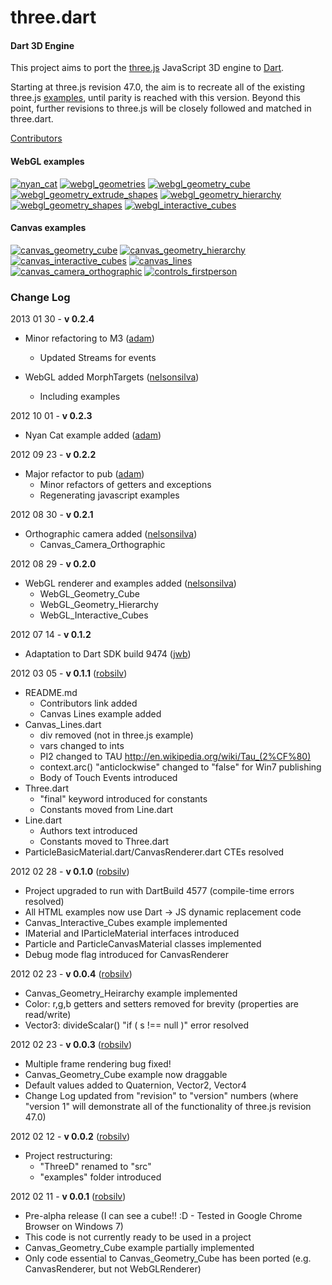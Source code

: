 three.dart
========

#### Dart 3D Engine ####

This project aims to port the [three.js](https://github.com/mrdoob/three.js) JavaScript 3D engine to [Dart](http://www.dartlang.org/).

Starting at three.js revision 47.0, the aim is to recreate all of the existing three.js [examples](http://mrdoob.github.com/three.js/), until parity is reached with this version. Beyond this point, further revisions to three.js will be closely followed and matched in three.dart.

[Contributors](http://github.com/threedart/three.dart/contributors)

#### WebGL examples ####

[![nyan_cat](http://threedart.github.com/three.dart/example/webgl_nyan_cat/thumb_small.png)](http://threedart.github.com/three.dart/example/webgl_nyan_cat/nyan_cat.html)
[![webgl_geometries](http://threedart.github.com/three.dart/example/webgl_geometries/thumb_small.png)](http://threedart.github.com/three.dart/example/webgl_geometries/WebGL_Geometries.html)
[![webgl_geometry_cube](http://threedart.github.com/three.dart/example/webgl_geometry_cube/thumb_small.png)](http://threedart.github.com/three.dart/example/webgl_geometry_cube/WebGL_Geometry_Cube.html)
[![webgl_geometry_extrude_shapes](http://threedart.github.com/three.dart/example/webgl_geometry_extrude_shapes/thumb_small.png)](http://threedart.github.com/three.dart/example/webgl_geometry_extrude_shapes/WebGL_Geometry_Extrude_Shapes.html)
[![webgl_geometry_hierarchy](http://threedart.github.com/three.dart/example/webgl_geometry_hierarchy/thumb_small.png)](http://threedart.github.com/three.dart/example/webgl_geometry_hierarchy/WebGL_Geometry_Hierarchy.html)
[![webgl_geometry_shapes](http://threedart.github.com/three.dart/example/webgl_geometry_shapes/thumb_small.png)](http://threedart.github.com/three.dart/example/webgl_geometry_shapes/WebGL_Geometry_Shapes.html)
[![webgl_interactive_cubes](http://threedart.github.com/three.dart/example/webgl_interactive_cubes/thumb_small.png)](http://threedart.github.com/three.dart/example/webgl_interactive_cubes/WebGL_Interactive_Cubes.html)

#### Canvas examples ####

[![canvas_geometry_cube](http://threedart.github.com/three.dart/example/canvas_geometry_cube/thumb_small.png)](http://threedart.github.com/three.dart/example/canvas_geometry_cube/Canvas_Geometry_Cube.html)
[![canvas_geometry_hierarchy](http://threedart.github.com/three.dart/example/canvas_geometry_hierarchy/thumb_small.png)](http://threedart.github.com/three.dart/example/canvas_geometry_hierarchy/Canvas_Geometry_Hierarchy.html)
[![canvas_interactive_cubes](http://threedart.github.com/three.dart/example/canvas_interactive_cubes/thumb_small.png)](http://threedart.github.com/three.dart/example/canvas_interactive_cubes/Canvas_Interactive_Cubes.html)
[![canvas_lines](http://threedart.github.com/three.dart/example/canvas_lines/thumb_small.png)](http://threedart.github.com/three.dart/example/canvas_lines/Canvas_Lines.html)
[![canvas_camera_orthographic](http://threedart.github.com/three.dart/example/canvas_camera_orthographic/thumb_small.png)](http://threedart.github.com/three.dart/example/canvas_camera_orthographic/Canvas_Camera_Orthographic.html)
[![controls_firstperson](http://threedart.github.com/three.dart/example/controls_firstperson/thumb_small.png)](http://threedart.github.com/three.dart/example/controls_firstperson/Controls_FirstPerson.html)


### Change Log ###
2013 01 30 - **v 0.2.4**
* Minor refactoring to M3 ([adam](https://github.com/financeCoding))
  * Updated Streams for events
  
* WebGL added MorphTargets ([nelsonsilva](https://github.com/nelsonsilva))
  * Including examples
  
2012 10 01 - **v 0.2.3** 
* Nyan Cat example added ([adam](https://github.com/financeCoding))

2012 09 23 - **v 0.2.2** 
* Major refactor to pub ([adam](https://github.com/financeCoding))
  * Minor refactors of getters and exceptions
  * Regenerating javascript examples

2012 08 30 - **v 0.2.1**

* Orthographic camera added ([nelsonsilva](https://github.com/nelsonsilva))
  * Canvas_Camera_Orthographic

2012 08 29 - **v 0.2.0**

* WebGL renderer and examples added ([nelsonsilva](https://github.com/nelsonsilva))
  * WebGL_Geometry_Cube
  * WebGL_Geometry_Hierarchy
  * WebGL_Interactive_Cubes

2012 07 14 - **v 0.1.2**

* Adaptation to Dart SDK build 9474 ([jwb](https://github.com/jwb))

2012 03 05 - **v 0.1.1** ([robsilv](https://github.com/robsilv))

* README.md 
	* Contributors link added
	* Canvas Lines example added
* Canvas_Lines.dart
	* div removed (not in three.js example)
	* vars changed to ints
	* PI2 changed to TAU http://en.wikipedia.org/wiki/Tau_(2%CF%80)
	* context.arc() "anticlockwise" changed to "false" for Win7 publishing
	* Body of Touch Events introduced
* Three.dart
	* "final" keyword introduced for constants
	* Constants moved from Line.dart
* Line.dart
	* Authors text introduced
	* Constants moved to Three.dart
* ParticleBasicMaterial.dart/CanvasRenderer.dart CTEs resolved


2012 02 28 - **v 0.1.0** ([robsilv](https://github.com/robsilv))

* Project upgraded to run with DartBuild 4577 (compile-time errors resolved)
* All HTML examples now use Dart -> JS dynamic replacement code
* Canvas_Interactive_Cubes example implemented
* IMaterial and IParticleMaterial interfaces introduced
* Particle and ParticleCanvasMaterial classes implemented
* Debug mode flag introduced for CanvasRenderer


2012 02 23 - **v 0.0.4** ([robsilv](https://github.com/robsilv))

* Canvas_Geometry_Heirarchy example implemented
* Color: r,g,b getters and setters removed for brevity (properties are read/write)
* Vector3: divideScalar()  "if ( s !== null )" error resolved


2012 02 23 - **v 0.0.3** ([robsilv](https://github.com/robsilv))

* Multiple frame rendering bug fixed!
* Canvas_Geometry_Cube example now draggable
* Default values added to Quaternion, Vector2, Vector4
* Change Log updated from "revision" to "version" numbers (where "version 1" will demonstrate all of the functionality of three.js revision 47.0)


2012 02 12 - **v 0.0.2** ([robsilv](https://github.com/robsilv))

* Project restructuring:
  * "ThreeD" renamed to "src"
  * "examples" folder introduced

2012 02 11 - **v 0.0.1** ([robsilv](https://github.com/robsilv))

* Pre-alpha release (I can see a cube!! :D - Tested in Google Chrome Browser on Windows 7)
* This code is not currently ready to be used in a project
* Canvas_Geometry_Cube example partially implemented
* Only code essential to Canvas_Geometry_Cube has been ported (e.g. CanvasRenderer, but not WebGLRenderer)
